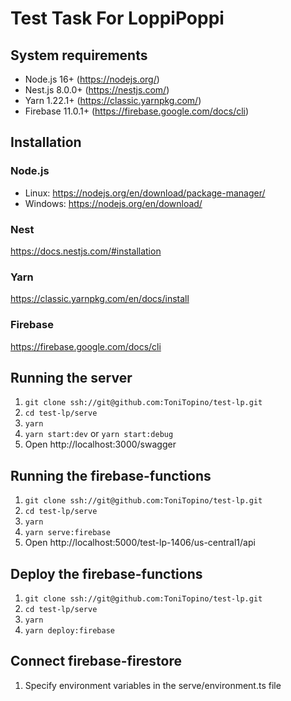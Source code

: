 # Test Task For LoppiPoppi

## System requirements

- Node.js 16+ (https://nodejs.org/)
- Nest.js 8.0.0+ (https://nestjs.com/)
- Yarn 1.22.1+ (https://classic.yarnpkg.com/)
- Firebase 11.0.1+ (https://firebase.google.com/docs/cli)

## Installation

### Node.js

- Linux: https://nodejs.org/en/download/package-manager/
- Windows: https://nodejs.org/en/download/

### Nest

https://docs.nestjs.com/#installation

### Yarn

https://classic.yarnpkg.com/en/docs/install

### Firebase

https://firebase.google.com/docs/cli


## Running the server

1. `git clone ssh://git@github.com:ToniTopino/test-lp.git`
1. `cd test-lp/serve`
1. `yarn`
1. `yarn start:dev` or `yarn start:debug`
1. Open http://localhost:3000/swagger

## Running the firebase-functions

1. `git clone ssh://git@github.com:ToniTopino/test-lp.git`
1. `cd test-lp/serve`
1. `yarn`
1. `yarn serve:firebase`
1. Open http://localhost:5000/test-lp-1406/us-central1/api

## Deploy the firebase-functions

1. `git clone ssh://git@github.com:ToniTopino/test-lp.git`
1. `cd test-lp/serve`
1. `yarn`
1. `yarn deploy:firebase`

## Connect firebase-firestore

1. Specify environment variables in the serve/environment.ts file

